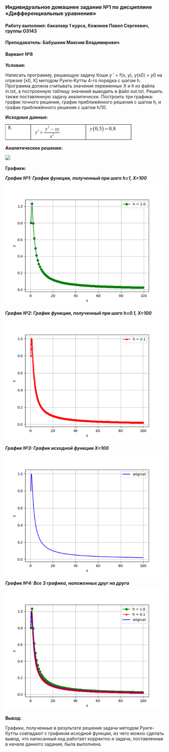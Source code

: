 ﻿### Индивидуальное домашнее задание №1 по дисциплине «Дифференциальные уравнения»

#### Работу выполнил: бакалавр 1 курса, Кожинов Павел Сергеевич, группы O3143

#### Преподаватель: Бабушкин Максим Владимирович

#### Вариант №8

**Условия:** 

Написать программу, решающую задачу Коши y ′ = f(x, y), y(x0) = y0 на отрезке [x0, X] методом Рунге-Кутты 4-го порядка с шагом h. Программа должна считывать значения переменных X и h из файла in.txt, а построенную таблицу значений выводить в файл out.txt. Решить также поставленную задачу аналитически. Построить три графика: график точного решения, график приближённого решения с шагом h, и график приближённого решения с шагом h/10.

**Исходные данные:**

![](condition.png)

**Аналитическое решение:**

![](analytic_solve.png)	

**Графики:**

***График №1: График функции, полученный при шаге h=1, X=100***

![](graphic_h_1.png "graphic_h_1")

***График №2: График функции, полученный при шаге h=0.1, X=100***

![](graphic_h_0.1.png "graphic_h_0")

***График №3: График исходной функции X=100***

![](graphic_func.png "graphic_func")

***График №4: Все 3 графика, наложенных друг на друга***

![](all_graphics.png "all_graphics")


**Вывод:**

Графики, полученные в результате решения задачи методом Рунге-Кутты совпадают с графиком исходной функции, из чего можно сделать вывод, что написанный код работает корректно и задача, поставленная в начале данного задания, была выполнена.
